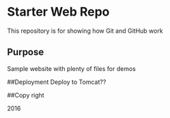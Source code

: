 # Starter Web Repo

This repository is for showing how Git and GitHub work

## Purpose

Sample website with plenty of files for demos

##Deployment
	Deploy to Tomcat??

##Copy right

2016